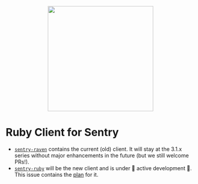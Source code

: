 <p align="center">
  <a href="https://sentry.io" target="_blank" align="center">
    <img src="https://sentry-brand.storage.googleapis.com/sentry-logo-black.png" width="280">
  </a>
  <br>
</p>

# Ruby Client for Sentry

- [`sentry-raven`](https://github.com/getsentry/sentry-ruby/tree/master/sentry-raven) contains the current (old) client. It will stay at the 3.1.x series without major enhancements in the future (but we still welcome PRs!).
- [`sentry-ruby`](https://github.com/getsentry/sentry-ruby/tree/master/sentry-ruby) will be the new client and is under 🚧 active development 🚧. This issue contains the [plan](https://github.com/getsentry/raven-ruby/issues/1029) for it.

